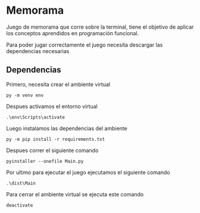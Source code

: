 # Memorama

Juego de memorama que corre sobre la terminal, tiene el objetivo de aplicar los conceptos aprendidos en programación funcional.

Para poder jugar correctamente el juego necesita descargar las dependencias necesarias

## Dependencias

Primero, necesita crear el ambiente virtual

```shell
py -m venv env
```

Despues activamos el entorno virtual

```shell
.\env\Scripts\activate
```

Luego instalamos las dependencias del ambiente

```shell
py -m pip install -r requirements.txt
```

Despues correr el siguiente comando

```shell
pyinstaller --onefile Main.py
```

Por ultimo para ejecutar el juego ejecutamos el siguiente comando

```shell
.\dist\Main
```

Para cerrar el ambiente virtual se ejecuta este comando

```shell
deactivate
```
